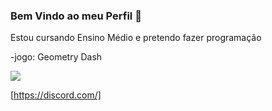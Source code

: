 ### **Bem Vindo ao meu Perfil** 👋
Estou cursando Ensino Médio e pretendo fazer programação

-jogo: Geometry Dash

![](https://media.tenor.com/tP1MujcgnGcAAAAd/gdloops-geometry-dash.gif)

[https://discord.com/]
